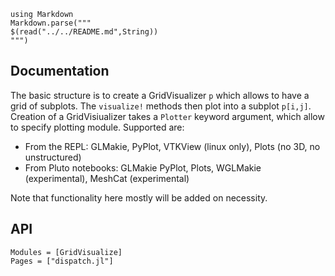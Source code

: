````@eval
using Markdown
Markdown.parse("""
$(read("../../README.md",String))
""")
````


## Documentation
The basic structure is to create a GridVisualizer `p` which allows to have a 
grid of subplots. The `visualize!` methods then plot into a subplot `p[i,j]`. 
Creation of a GridVisiualizer takes a `Plotter` keyword argument, which allow to
specify plotting module. Supported are:

- From the REPL: GLMakie, PyPlot, VTKView (linux only), Plots (no 3D, no unstructured)
- From Pluto notebooks: GLMakie PyPlot, Plots, WGLMakie (experimental), MeshCat (experimental)

Note   that    functionality   here   mostly   will    be   added   on
necessity.


## API

```@autodocs
Modules = [GridVisualize]
Pages = ["dispatch.jl"]
```

